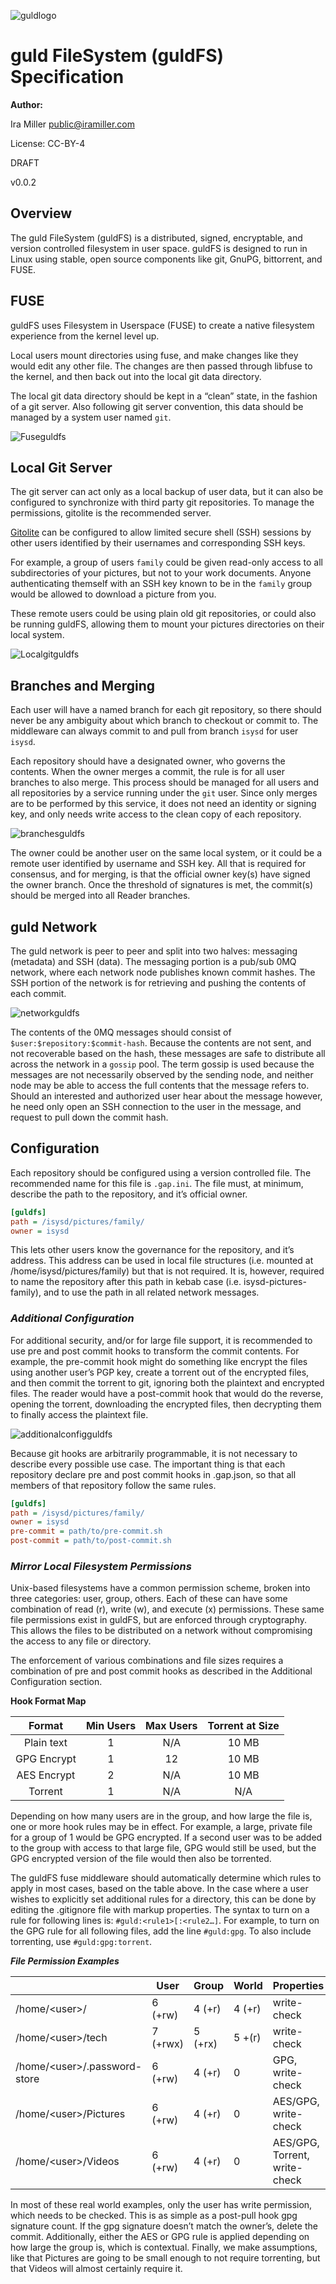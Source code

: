 

![guldlogo](https://github.com/Alexstang/guld-Docs/blob/master/Markdownfiles/guld_logo.jpg)


# guld FileSystem (guldFS) Specification


**Author:** 

Ira Miller <public@iramiller.com>


License: CC-BY-4

DRAFT

v0.0.2 



## Overview

The guld FileSystem (guldFS) is a distributed, signed, encryptable, and version controlled filesystem in user space. guldFS is designed to run in Linux using stable, open source components like git, GnuPG, bittorrent, and FUSE.


## FUSE

guldFS uses Filesystem in Userspace (FUSE) to create a native filesystem experience from the kernel level up.

Local users mount directories using fuse, and make changes like they would edit any other file. The changes are then passed through libfuse to the kernel, and then back out into the local git data directory.

The local git data directory should be kept in a “clean” state, in the fashion of a git server. Also following git server convention, this data should be managed by a system user named `git`.


![Fuseguldfs](https://github.com/Alexstang/guld-Docs/blob/master/Markdownfiles/Fuse_guldfs.jpg)




## Local Git Server

The git server can act only as a local backup of user data, but it can also be configured to synchronize with third party git repositories. To manage the permissions, gitolite is the recommended server.

[Gitolite](http://Gitolite.com) can be configured to allow limited secure shell (SSH) sessions by other users identified by their usernames and corresponding SSH keys.

For example, a group of users `family` could be given read-only access to all subdirectories of your pictures, but not to your work documents. Anyone authenticating themself with an SSH key known to be in the `family` group would be allowed to download a picture from you.

These remote users could be using plain old git repositories, or could also be running guldFS, allowing them to mount your pictures directories on their local system.


![Localgitguldfs](https://github.com/Alexstang/guld-Docs/blob/master/Markdownfiles/Localgitserver_guldfs.jpg)


## Branches and Merging

Each user will have a named branch for each git repository, so there should never be any ambiguity about which branch to checkout or commit to. The middleware can always commit to and pull from branch `isysd` for user `isysd`.

Each repository should have a designated owner, who governs the contents. When the owner merges a commit, the rule is for all user branches to also merge. This process should be managed for all users and all repositories by a service running under the `git` user. Since only merges are to be performed by this service, it does not need an identity or signing key, and only needs write access to the clean copy of each repository.

![branchesguldfs](https://github.com/Alexstang/guld-Docs/blob/master/Markdownfiles/Branches%26Merging_guldfs.jpg)

The owner could be another user on the same local system, or it could be a remote user identified by username and SSH key. All that is required for consensus, and for merging, is that the official owner key(s) have signed the owner branch. Once the threshold of signatures is met, the commit(s) should be merged into all Reader branches.

## guld Network

The guld network is peer to peer and split into two halves: messaging (metadata) and SSH (data). The messaging portion is a pub/sub 0MQ network, where each network node publishes known commit hashes. The SSH portion of the network is for retrieving and pushing the contents of each commit.

![networkguldfs](https://github.com/Alexstang/guld-Docs/blob/master/Markdownfiles/guldnetwork_guldfs.jpg)

The contents of the 0MQ messages should consist of `$user:$repository:$commit-hash`. Because the contents are not sent, and not recoverable based on the hash, these messages are safe to distribute all across the network in a `gossip` pool. The term gossip is used because the messages are not necessarily observed by the sending node, and neither node may be able to access the full contents that the message refers to. Should an interested and authorized user hear about the message however, he need only open an SSH connection to the user in the message, and request to pull down the commit hash.

## Configuration

Each repository should be configured using a version controlled file. The recommended name for this file is `.gap.ini`. The file must, at minimum, describe the path to the repository, and it’s official owner.

``` .gap.ini example
[guldfs]
path = /isysd/pictures/family/
owner = isysd
```

This lets other users know the governance for the repository, and it’s address. This address can be used in local file structures (i.e. mounted at /home/isysd/pictures/family) but that is not required. It is, however, required to name the repository after this path in kebab case (i.e. isysd-pictures-family), and to use the path in all related network messages.


### **_Additional Configuration_**


For additional security, and/or for large file support, it is recommended to use pre and post commit hooks to transform the commit contents. For example, the pre-commit hook might do something like encrypt the files using another user’s PGP key, create a torrent out of the encrypted files, and then commit the torrent to git, ignoring both the plaintext and encrypted files. The reader would have a post-commit hook that would do the reverse, opening the torrent, downloading the encrypted files, then decrypting them to finally access the plaintext file.

![additionalconfigguldfs](https://github.com/Alexstang/guld-Docs/blob/master/Markdownfiles/AdditionalConfiguration_guldfs.jpg)

Because git hooks are arbitrarily programmable, it is not necessary to describe every possible use case. The important thing is that each repository declare pre and post commit hooks in .gap.json, so that all members of that repository follow the same rules.

``` .gap.ini example w/ hooks
[guldfs]
path = /isysd/pictures/family/
owner = isysd
pre-commit = path/to/pre-commit.sh
post-commit = path/to/post-commit.sh
```

### **_Mirror Local Filesystem Permissions_**

Unix-based filesystems have a common permission scheme, broken into three categories: user, group, others. Each of these can have some combination of read (r), write (w), and execute (x) permissions. These same file permissions exist in guldFS, but are enforced through cryptography. This allows the files to be distributed on a network without compromising the access to any file or directory.

The enforcement of various combinations and file sizes requires a combination of pre and post commit hooks as described in the Additional Configuration section. 

**Hook Format Map**


|Format|Min Users|Max Users|Torrent at Size|
|:-----:|:------:|:-------:|:-------------:|
|Plain text|1    |N/A      |10 MB          |
|GPG Encrypt|1   |12       |10 MB          |
|AES Encrypt|2   |N/A      |10 MB          |
|Torrent|1       |N/A      |N/A            |



Depending on how many users are in the group, and how large the file is, one or more hook rules may be in effect. For example, a large, private file for a group of 1 would be GPG encrypted. If a second user was to be added to the group with access to that large file, GPG would still be used, but the GPG encrypted version of the file would then also be torrented.

The guldFS fuse middleware should automatically determine which rules to apply in most cases, based on the table above. In the case where a user wishes to explicitly set additional rules for a directory, this can be done by editing the .gitignore file with markup properties. The syntax to turn on a rule for following lines is: `#guld:<rule1>[:<rule2…]`. For example, to turn on the GPG rule for all following files, add the line `#guld:gpg`. To also include torrenting, use `#guld:gpg:torrent`.


**_File Permission Examples_**

|       |User   |Group  |World |Properties|
|---------|---------|---------|---------|---------|
|/home/\<user>/|6 (+rw)|4 (+r)|4 (+r)|write-check|
|/home/\<user>/tech|7 (+rwx)|5 (+rx)|5 +(r)|write-check|
|/home/\<user>/.password-store|6 (+rw)|4 (+r)|0|GPG, write-check|
|/home/\<user>/Pictures|6 (+rw)|4 (+r)|0|AES/GPG, write-check|
|/home/\<user>/Videos|6 (+rw)|4 (+r)|0|AES/GPG, Torrent, write-check|


In most of these real world examples, only the user has write permission, which needs to be checked. This is as simple as a post-pull hook gpg signature count. If the gpg signature doesn’t match the owner’s, delete the commit. Additionally, either the AES or GPG rule is applied depending on how large the group is, which is contextual. Finally, we make assumptions, like that Pictures are going to be small enough to not require torrenting, but that Videos will almost certainly require it.
